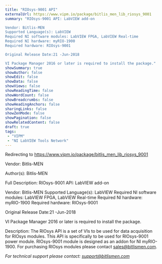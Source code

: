 ```yaml
---
title: "RIOsys-9001 API"
externalUrl: https://www.vipm.io/package/bitlis_men_lib_riosys_9001
summary: "RIOsys-9001 API: LabVIEW add-on

Vendor: Bitlis-MEN
Supported Language(s): LabVIEW
Required NI software modules: LabVIEW FPGA, LabVIEW Real-time
Required NI hardware: myRIO-1900
Required hardware: RIOsys-9001

Original Release Date:21 -Jun-2018

VI Package Manager 2016 or later is required to install the package."
showSummary: true
showAuthor: false
showEdit: false
showData: false
showViews: false
showReadingTime: false
showWordCount: false
showBreadcrumbs: false
showHeadingAnchors: false
sharingLinks: false
showZenMode: false
showPagination: false
showRelatedContent: false
draft: true
tags:
 - "VIPM"
 - "NI LabVIEW Tools Network"
---
```


Redirecting to https://www.vipm.io/package/bitlis_men_lib_riosys_9001

Vendor: Bitlis-MEN

Author(s): Bitlis-MEN
 
Full Description:
RIOsys-9001 API: LabVIEW add-on

Vendor: Bitlis-MEN
Supported Language(s): LabVIEW
Required NI software modules: LabVIEW FPGA, LabVIEW Real-time
Required NI hardware: myRIO-1900
Required hardware: RIOsys-9001

Original Release Date:21 -Jun-2018

VI Package Manager 2016 or later is required to install the package.

Description:
The RIOsys API is a set of VIs to be used for data acquisition for RIOsys modules. This API is specifically to be used for RIOsys-9001 power module.
RIOsys-9001 module is designed as an addon for NI myRIO-1900. For purchasing RIOsys modules please contact sales@bitlismen.com.

*For technical support please contact: support@bitlismen.com*